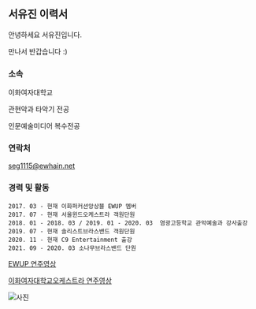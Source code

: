## 서유진 이력서

안녕하세요 서유진입니다.

만나서 반갑습니다 :)


### 소속

이화여자대학교

관현악과 타악기 전공

인문예술미디어 복수전공


### 연락처
seg1115@ewhain.net



### 경력 및 활동

```
2017. 03 - 현재 이화퍼커션앙상블 EWUP 멤버
2017. 07 - 현재 서울윈드오케스트라 객원단원
2018. 01 - 2018. 03 / 2019. 01 - 2020. 03  염광고등학교 관악예술과 강사출강
2019. 07 - 현재 솔리스트브라스밴드 객원단원
2020. 11 - 현재 C9 Entertainment 출강
2021. 09 - 2020. 03 소나무브라스밴드 단원
```


[EWUP 연주영상](https://youtu.be/TvFqRp0TA_w)


[이화여자대학교오케스트라 연주영상](https://youtu.be/vbaf-CXBO-s)



![사진](https://user-images.githubusercontent.com/90170417/132167824-d4f28f2a-6839-4dc8-944d-897798a5b737.jpg)





